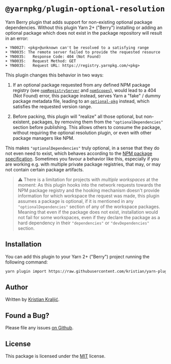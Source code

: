 # `@yarnpkg/plugin-optional-resolution`

Yarn Berry plugin that adds support for non-existing optional package dependencies. Without this plugin Yarn 2+ ("Berry") installing or adding an optional package which does not exist in the package repository will result in an error:

```
➤ YN0027: <pkg>@unknown can't be resolved to a satisfying range
➤ YN0035: The remote server failed to provide the requested resource
➤ YN0035:   Response Code: 404 (Not Found)
➤ YN0035:   Request Method: GET
➤ YN0035:   Request URL: https://registry.yarnpkg.com/<pkg>
```

This plugin changes this behavior in two ways:

  1. If an optional package requested from any defined NPM package registry (see [`npmRegistryServer`](https://yarnpkg.com/configuration/yarnrc#npmRegistryServer) and [`npmScopes`](https://yarnpkg.com/configuration/yarnrc#npmScopes)), would lead to a 404 (Not Found) error, this package instead, serves Yarn a "fake" / dummy package metadata file, leading to an [`optional-pkg`](https://www.npmjs.com/package/optional-pkg) instead, which satisfies the requested version range.

  2. Before packing, this plugin will "realize" all those optional, but non-existent, packages, by removing them from the `"optionalDependencies"` section before publishing. This allows others to consume the package, without requiring the optional resolution plugin, or even with other package managers like NPM.

This makes `"optionalDependencies"` truly optional, in a sense that they do not even need to exist, which behaves according to the [NPM package specification](https://docs.npmjs.com/cli/v8/configuring-npm/package-json#optionaldependencies). Sometimes you favour a behavior like this, especially if you are working e.g. with multiple private package registries, that may, or may not contain certain package artifacts.

> ⚠️ There is a limitation for projects with *multiple workspaces* at the moment: As this plugin hooks into the network requests towards the NPM package registry and the hooking mechanism doesn't provide information for which workspace the request was made, this plugin assumes a package is optional, if it is mentioned in any `"optionalDependencies"` section of any of the workspace packages. Meaning that even if the package does not exist, installation would not fail for some workspaces, even if they declare the package as a hard dependency in their `"dependencies"` or `"devDependencies"` section.

## Installation

You can add this plugin to your Yarn 2+ ("Berry") project running the following command:

```bash
yarn plugin import https://raw.githubusercontent.com/kristian/yarn-plugin-optional-resolution/v1.2.0/bundles/%40yarnpkg/plugin-optional-resolution.js
```

## Author

Written by [Kristian Kraljić](https://kra.lc/).

## Found a Bug?

Please file any issues [on Github](https://github.com/kristian/yarn-plugin-optional-resolution).

## License

This package is licensed under the [MIT](LICENSE) license.